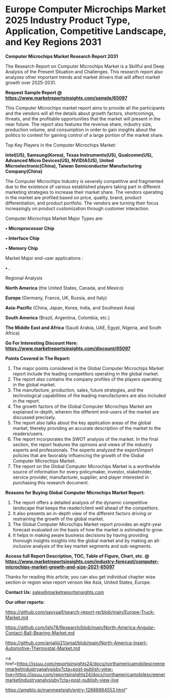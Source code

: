 # Europe Computer Microchips Market 2025 Industry Product Type, Application, Competitive Landscape, and Key Regions 2031

<strong>Computer Microchips Market Research Report 2031</strong>

The Research Report on Computer Microchips Market is a Skillful and Deep Analysis of the Present Situation and Challenges. This research report also analyzes other important trends and market drivers that will affect market growth over 2025-2031.

<strong>Request Sample Report @ <a href=https://www.marketreportsinsights.com/sample/65097>https://www.marketreportsinsights.com/sample/65097</a></strong>

This Computer Microchips market report aims to provide all the participants and the vendors will all the details about growth factors, shortcomings, threats, and the profitable opportunities that the market will present in the near future. The report also features the revenue share, industry size, production volume, and consumption in order to gain insights about the politics to contest for gaining control of a large portion of the market share.

Top Key Players in the Computer Microchips Market:

<strong>Intel(US), Samsung(Korea), Texas Instruments(US), Qualcomm(US), Advanced Micro Devices(US), NVIDIA(US), United Microelectronic(China), Taiwan Semiconductor Manufacturing Company(China)</strong>

The Computer Microchips Industry is severely competitive and fragmented due to the existence of various established players taking part in different marketing strategies to increase their market share. The vendors operating in the market are profiled based on price, quality, brand, product differentiation, and product portfolio. The vendors are turning their focus increasingly on product customization through customer interaction.

Computer Microchips Market Major Types are:

<strong>• Microprocessor Chip

• Interface Chip

• Memory Chip</strong>

Market Major end-user applications :

<strong>• .</strong>

Regional Analysis

</u><strong><b>North America</b></strong> (the United States, Canada, and Mexico)

<strong><b>Europe </b></strong>(Germany, France, UK, Russia, and Italy)

<strong><b>Asia-Pacific</b></strong> (China, Japan, Korea, India, and Southeast Asia)

<strong><b>South America</b></strong> (Brazil, Argentina, Colombia, etc.)

<strong><b>The Middle East and Africa</b></strong> (Saudi Arabia, UAE, Egypt, Nigeria, and South Africa)

<strong>Go For Interesting Discount Here: <a href=https://www.marketreportsinsights.com/discount/65097>https://www.marketreportsinsights.com/discount/65097</a></strong>

<strong>Points Covered in The Report:</strong>
<ol>
  <li>The major points considered in the Global Computer Microchips Market report include the leading competitors operating in the global market.</li>
  <li>The report also contains the company profiles of the players operating in the global market.</li>
  <li>The manufacture, production, sales, future strategies, and the technological capabilities of the leading manufacturers are also included in the report.</li>
  <li>The growth factors of the Global Computer Microchips Market are explained in-depth, wherein the different end-users of the market are discussed precisely.</li>
  <li>The report also talks about the key application areas of the global market, thereby providing an accurate description of the market to the readers/users.</li>
  <li>The report incorporates the SWOT analysis of the market. In the final section, the report features the opinions and views of the industry experts and professionals. The experts analyzed the export/import policies that are favorably influencing the growth of the Global Computer Microchips Market.</li>
  <li>The report on the Global Computer Microchips Market is a worthwhile source of information for every policymaker, investor, stakeholder, service provider, manufacturer, supplier, and player interested in purchasing this research document.</li>
</ol>
<strong>Reasons for Buying Global Computer Microchips Market Report:</strong>

<ol>
  <li>The report offers a detailed analysis of the dynamic competitive landscape that keeps the reader/client well ahead of the competitors.</li>
  <li>It also presents an in-depth view of the different factors driving or restraining the growth of the global market.</li>
  <li>The Global Computer Microchips Market report provides an eight-year forecast evaluated on the basis of how the market is estimated to grow.</li>
  <li>It helps in making aware business decisions by having providing thorough insights insights into the global market and by making an all-inclusive analysis of the key market segments and sub-segments.</li>
</ol>
<strong>Access full Report Description, TOC, Table of Figure, Chart, etc. @ <a href=https://www.marketreportsinsights.com/industry-forecast/computer-microchips-market-growth-and-size-2021-65097>https://www.marketreportsinsights.com/industry-forecast/computer-microchips-market-growth-and-size-2021-65097</a></strong>


Thanks for reading this article; you can also get individual chapter wise section or region wise report version like Asia, United States, Europe.

<strong>Contact Us:</strong>
sales@marketreportsinsights.com

<strong>Our other reports:</strong>

<a href=https://github.com/sayysaif/search-report-re/blob/main/Europe-Truck-Market.md>https://github.com/sayysaif/search-report-re/blob/main/Europe-Truck-Market.md</a>

<a href=https://github.com/Ishi78/Research/blob/main/North-America-Angular-Contact-Ball-Bearing-Market.md>https://github.com/Ishi78/Research/blob/main/North-America-Angular-Contact-Ball-Bearing-Market.md</a>

<a href=https://github.com/anjaliiii21/anjal/blob/main/North-America-Insert-Automotive-Thermostat-Market.md>https://github.com/anjaliiii21/anjal/blob/main/North-America-Insert-Automotive-Thermostat-Market.md</a>

<a href=https://issuu.com/reportsinsights24/docs/northamericamobilescreenermarketindustryanalysisby?cta=post-publish-view-live>https://issuu.com/reportsinsights24/docs/northamericamobilescreenermarketindustryanalysisby?cta=post-publish-view-live</a>

<a href=https://ameblo.jp/manmeetsigh/entry-12886984553.html>https://ameblo.jp/manmeetsigh/entry-12886984553.html</a>"

